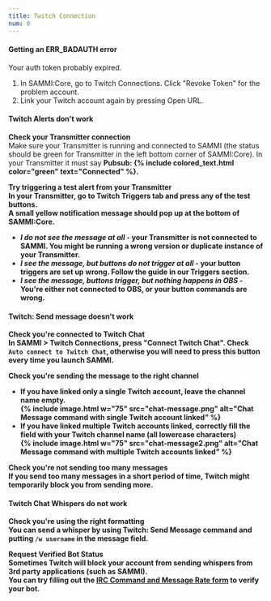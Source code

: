 ```yaml
---
title: Twitch Connection
num: 0
---
```


#### Getting an ERR_BADAUTH error
Your auth token probably expired. 
1. In SAMMI:Core, go to Twitch Connections. Click "Revoke Token" for the problem account.
2. Link your Twitch account again by pressing Open URL.

#### Twitch Alerts don't work

**Check your Transmitter connection**\
Make sure your Transmitter is running and connected to SAMMI (the status should be green for Transmitter in the left bottom corner of SAMMI:Core).
In your Transmitter it must say <strong>Pubsub: {% include colored_text.html color="green" text="Connected" %}<strong>.  

**Try triggering a test alert from your Transmitter**  
In your Transmitter, go to Twitch Triggers tab and press any of the test buttons.\
A small yellow notification message should pop up at the bottom of SAMMI:Core. 

- *I do not see the message at all* - your Transmitter is not connected to SAMMI. You might be running a wrong version or duplicate instance of your Transmitter. 
- *I see the message, but buttons do not trigger at all* - your button triggers are set up wrong. Follow the guide in our Triggers section.
- *I see the message, buttons trigger, but nothing happens in OBS* - You're either not connected to OBS, or your button commands are wrong.

#### Twitch: Send message doesn't work

**Check you're connected to Twitch Chat**\
In SAMMI > Twitch Connections, press "Connect Twitch Chat". Check `Auto connect to Twitch Chat`, otherwise you will need to press this button every time you launch SAMMI.

**Check you're sending the message to the right channel**
- If you have linked only a single Twitch account, leave the channel name empty.\
  {% include image.html w="75" src="chat-message.png" alt="Chat Message command with single Twitch account linked" %}
- If you have linked multiple Twitch accounts linked, correctly fill the field with your Twitch channel name (all lowercase characters)\
  {% include image.html w="75" src="chat-message2.png" alt="Chat Message command with multiple Twitch accounts linked" %}

**Check you're not sending too many messages**\
If you send too many messages in a short period of time, Twitch might temporarily block you from sending more.

#### Twitch Chat Whispers do not work

**Check you're using the right formatting**\
You can send a whisper by using Twitch: Send Message command and putting `/w username` in the message field.

**Request Verified Bot Status**\
Sometimes Twitch will block your account from sending whispers from 3rd party applications (such as SAMMI).\
You can try filling out the [IRC Command and Message Rate form](https://dev.twitch.tv/limit-increase) to verify your bot.
